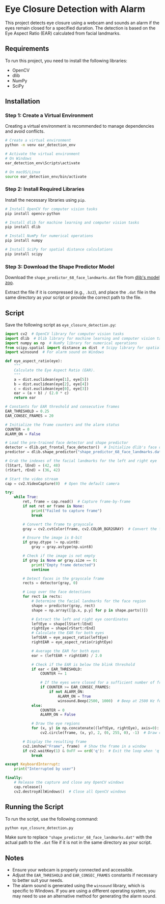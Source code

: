 # Eye Closure Detection with Alarm

This project detects eye closure using a webcam and sounds an alarm if the eyes remain closed for a specified duration. The detection is based on the Eye Aspect Ratio (EAR) calculated from facial landmarks.

## Requirements

To run this project, you need to install the following libraries:

- OpenCV
- dlib
- NumPy
- SciPy

## Installation

### Step 1: Create a Virtual Environment

Creating a virtual environment is recommended to manage dependencies and avoid conflicts.

```sh
# Create a virtual environment
python -m venv ear_detection_env

# Activate the virtual environment
# On Windows
ear_detection_env\Scripts\activate

# On macOS/Linux
source ear_detection_env/bin/activate
```

### Step 2: Install Required Libraries

Install the necessary libraries using `pip`.

```sh
# Install OpenCV for computer vision tasks
pip install opencv-python

# Install dlib for machine learning and computer vision tasks
pip install dlib

# Install NumPy for numerical operations
pip install numpy

# Install SciPy for spatial distance calculations
pip install scipy
```

### Step 3: Download the Shape Predictor Model

Download the `shape_predictor_68_face_landmarks.dat` file from [dlib's model zoo](http://dlib.net/files/shape_predictor_68_face_landmarks.dat.bz2).

Extract the file if it is compressed (e.g., `.bz2`), and place the `.dat` file in the same directory as your script or provide the correct path to the file.

## Script

Save the following script as `eye_closure_detection.py`:

```python
import cv2  # OpenCV library for computer vision tasks
import dlib  # Dlib library for machine learning and computer vision tasks
import numpy as np  # NumPy library for numerical operations
from scipy.spatial import distance as dist  # Scipy library for spatial distance calculations
import winsound  # For alarm sound on Windows

def eye_aspect_ratio(eye):
    """
    Calculate the Eye Aspect Ratio (EAR).
    """
    a = dist.euclidean(eye[1], eye[5])
    b = dist.euclidean(eye[2], eye[4])
    c = dist.euclidean(eye[0], eye[3])
    ear = (a + b) / (2.0 * c)
    return ear

# Constants for EAR threshold and consecutive frames
EAR_THRESHOLD = 0.25
EAR_CONSEC_FRAMES = 20

# Initialize the frame counters and the alarm status
COUNTER = 0
ALARM_ON = False

# Load the pre-trained face detector and shape predictor
detector = dlib.get_frontal_face_detector()  # Initialize dlib's face detector
predictor = dlib.shape_predictor("shape_predictor_68_face_landmarks.dat")  # Update this path if necessary

# Grab the indexes of the facial landmarks for the left and right eye
(lStart, lEnd) = (42, 48)
(rStart, rEnd) = (36, 42)

# Start the video stream
cap = cv2.VideoCapture(0)  # Open the default camera

try:
    while True:
        ret, frame = cap.read()  # Capture frame-by-frame
        if not ret or frame is None:
            print("Failed to capture frame")
            break

        # Convert the frame to grayscale
        gray = cv2.cvtColor(frame, cv2.COLOR_BGR2GRAY)  # Convert the frame to grayscale

        # Ensure the image is 8-bit
        if gray.dtype != np.uint8:
            gray = gray.astype(np.uint8)

        # Check if the image is not empty
        if gray is None or gray.size == 0:
            print("Empty frame detected")
            continue

        # Detect faces in the grayscale frame
        rects = detector(gray, 0)

        # Loop over the face detections
        for rect in rects:
            # Determine the facial landmarks for the face region
            shape = predictor(gray, rect)
            shape = np.array([[p.x, p.y] for p in shape.parts()])

            # Extract the left and right eye coordinates
            leftEye = shape[lStart:lEnd]
            rightEye = shape[rStart:rEnd]
            # Calculate the EAR for both eyes
            leftEAR = eye_aspect_ratio(leftEye)
            rightEAR = eye_aspect_ratio(rightEye)

            # Average the EAR for both eyes
            ear = (leftEAR + rightEAR) / 2.0

            # Check if the EAR is below the blink threshold
            if ear < EAR_THRESHOLD:
                COUNTER += 1

                # If the eyes were closed for a sufficient number of frames, sound the alarm
                if COUNTER >= EAR_CONSEC_FRAMES:
                    if not ALARM_ON:
                        ALARM_ON = True
                        winsound.Beep(2500, 1000)  # Beep at 2500 Hz for 1 second
            else:
                COUNTER = 0
                ALARM_ON = False

            # Draw the eye regions
            for (x, y) in np.concatenate((leftEye, rightEye), axis=0):
                cv2.circle(frame, (x, y), 2, (0, 255, 0), -1)  # Draw circles around the eye landmarks

        # Display the resulting frame
        cv2.imshow("Frame", frame)  # Show the frame in a window
        if cv2.waitKey(1) & 0xFF == ord('q'):  # Exit the loop when 'q' is pressed
            break

except KeyboardInterrupt:
    print("Interrupted by user")

finally:
    # Release the capture and close any OpenCV windows
    cap.release()
    cv2.destroyAllWindows()  # Close all OpenCV windows
```

## Running the Script

To run the script, use the following command:

```sh
python eye_closure_detection.py
```

Make sure to replace `"shape_predictor_68_face_landmarks.dat"` with the actual path to the `.dat` file if it is not in the same directory as your script.

## Notes

- Ensure your webcam is properly connected and accessible.
- Adjust the `EAR_THRESHOLD` and `EAR_CONSEC_FRAMES` constants if necessary to better suit your needs.
- The alarm sound is generated using the `winsound` library, which is specific to Windows. If you are using a different operating system, you may need to use an alternative method for generating the alarm sound.
```
